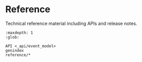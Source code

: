 # Reference

Technical reference material including APIs and release notes.

```{toctree}
:maxdepth: 1
:glob:

API <_api/event_model>
genindex
reference/*
```
